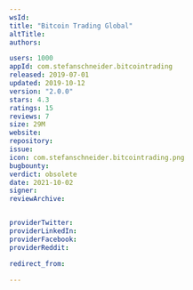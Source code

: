 ```yaml
---
wsId: 
title: "Bitcoin Trading Global"
altTitle: 
authors:

users: 1000
appId: com.stefanschneider.bitcointrading
released: 2019-07-01
updated: 2019-10-12
version: "2.0.0"
stars: 4.3
ratings: 15
reviews: 7
size: 29M
website: 
repository: 
issue: 
icon: com.stefanschneider.bitcointrading.png
bugbounty: 
verdict: obsolete
date: 2021-10-02
signer: 
reviewArchive:


providerTwitter: 
providerLinkedIn: 
providerFacebook: 
providerReddit: 

redirect_from:

---
```



